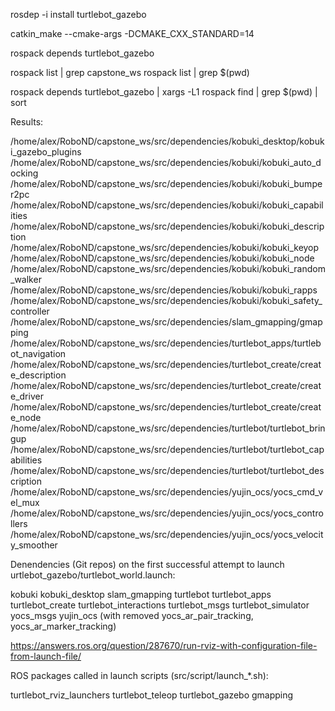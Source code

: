 rosdep -i install turtlebot_gazebo

catkin_make --cmake-args -DCMAKE_CXX_STANDARD=14

rospack depends turtlebot_gazebo 

rospack list | grep capstone_ws
rospack list | grep $(pwd)

rospack depends turtlebot_gazebo | xargs -L1 rospack find | grep $(pwd) | sort

Results:

/home/alex/RoboND/capstone_ws/src/dependencies/kobuki_desktop/kobuki_gazebo_plugins
/home/alex/RoboND/capstone_ws/src/dependencies/kobuki/kobuki_auto_docking
/home/alex/RoboND/capstone_ws/src/dependencies/kobuki/kobuki_bumper2pc
/home/alex/RoboND/capstone_ws/src/dependencies/kobuki/kobuki_capabilities
/home/alex/RoboND/capstone_ws/src/dependencies/kobuki/kobuki_description
/home/alex/RoboND/capstone_ws/src/dependencies/kobuki/kobuki_keyop
/home/alex/RoboND/capstone_ws/src/dependencies/kobuki/kobuki_node
/home/alex/RoboND/capstone_ws/src/dependencies/kobuki/kobuki_random_walker
/home/alex/RoboND/capstone_ws/src/dependencies/kobuki/kobuki_rapps
/home/alex/RoboND/capstone_ws/src/dependencies/kobuki/kobuki_safety_controller
/home/alex/RoboND/capstone_ws/src/dependencies/slam_gmapping/gmapping
/home/alex/RoboND/capstone_ws/src/dependencies/turtlebot_apps/turtlebot_navigation
/home/alex/RoboND/capstone_ws/src/dependencies/turtlebot_create/create_description
/home/alex/RoboND/capstone_ws/src/dependencies/turtlebot_create/create_driver
/home/alex/RoboND/capstone_ws/src/dependencies/turtlebot_create/create_node
/home/alex/RoboND/capstone_ws/src/dependencies/turtlebot/turtlebot_bringup
/home/alex/RoboND/capstone_ws/src/dependencies/turtlebot/turtlebot_capabilities
/home/alex/RoboND/capstone_ws/src/dependencies/turtlebot/turtlebot_description
/home/alex/RoboND/capstone_ws/src/dependencies/yujin_ocs/yocs_cmd_vel_mux
/home/alex/RoboND/capstone_ws/src/dependencies/yujin_ocs/yocs_controllers
/home/alex/RoboND/capstone_ws/src/dependencies/yujin_ocs/yocs_velocity_smoother


Denendencies (Git repos) on the first successful attempt to launch urtlebot_gazebo/turtlebot_world.launch:

kobuki
kobuki_desktop
slam_gmapping
turtlebot
turtlebot_apps
turtlebot_create
turtlebot_interactions
turtlebot_msgs
turtlebot_simulator
yocs_msgs
yujin_ocs (with removed yocs_ar_pair_tracking, yocs_ar_marker_tracking)

https://answers.ros.org/question/287670/run-rviz-with-configuration-file-from-launch-file/

ROS packages called in launch scripts (src/script/launch_*.sh):

turtlebot_rviz_launchers
turtlebot_teleop
turtlebot_gazebo
gmapping
